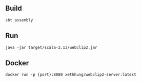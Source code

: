 ## Build
```shell
sbt assembly
```

## Run
```shell
java -jar target/scala-2.13/webclip2.jar
```

## Docker
```shell
docker run -p {port}:8080 xethhung/webclip2-server:latest
```